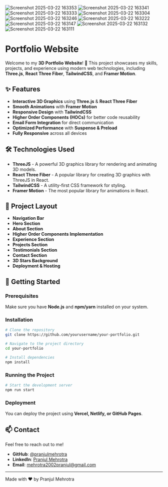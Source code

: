 ![Screenshot 2025-03-22 163353](https://github.com/user-attachments/assets/7c9c4ed0-aa4f-405e-9ef5-386941219c0f)
![Screenshot 2025-03-22 163341](https://github.com/user-attachments/assets/1b914de4-9ac9-4031-bbbc-4c3e724f3f65)
![Screenshot 2025-03-22 163333](https://github.com/user-attachments/assets/a5cd932d-eb1c-4a71-9f40-0f370f184617)
![Screenshot 2025-03-22 163304](https://github.com/user-attachments/assets/afd6cf6c-3425-43c1-8234-0668b425383d)
![Screenshot 2025-03-22 163246](https://github.com/user-attachments/assets/ba058060-9044-4757-813f-21bd59a51829)
![Screenshot 2025-03-22 163222](https://github.com/user-attachments/assets/3e9e7d98-d159-4ae5-9f34-8a3a69cebe41)
![Screenshot 2025-03-22 163147](https://github.com/user-attachments/assets/34653f88-fc85-4a4d-955b-61e6a93789ad)
![Screenshot 2025-03-22 163132](https://github.com/user-attachments/assets/4fcb3fe0-6676-4e84-aec5-ea180487b647)
![Screenshot 2025-03-22 163111](https://github.com/user-attachments/assets/1b7d6cb5-9776-40b9-9304-d2e1f4604d6c)



# Portfolio Website

Welcome to my **3D Portfolio Website**! 🚀 This project showcases my skills, projects, and experience using modern web technologies, including **Three.js**, **React Three Fiber**, **TailwindCSS**, and **Framer Motion**.

## ✨ Features
- **Interactive 3D Graphics** using **Three.js** & **React Three Fiber**
- **Smooth Animations** with **Framer Motion**
- **Responsive Design** with **TailwindCSS**
- **Higher Order Components (HOCs)** for better code reusability
- **Email Form Integration** for direct communication
- **Optimized Performance** with **Suspense & Preload**
- **Fully Responsive** across all devices

## 🛠 Technologies Used
- **ThreeJS** - A powerful 3D graphics library for rendering and animating 3D models.
- **React Three Fiber** - A popular library for creating 3D graphics with ThreeJS in React.
- **TailwindCSS** - A utility-first CSS framework for styling.
- **Framer Motion** - The most popular library for animations in React.

## 📌 Project Layout
- **Navigation Bar**
- **Hero Section**
- **About Section**
- **Higher Order Components Implementation**
- **Experience Section**
- **Projects Section**
- **Testimonials Section**
- **Contact Section**
- **3D Stars Background**
- **Deployment & Hosting**

## 🚀 Getting Started

### Prerequisites
Make sure you have **Node.js** and **npm/yarn** installed on your system.

### Installation
```sh
# Clone the repository
git clone https://github.com/yourusername/your-portfolio.git

# Navigate to the project directory
cd your-portfolio

# Install dependencies
npm install
```

### Running the Project
```sh
# Start the development server
npm run start 
```

### Deployment
You can deploy the project using **Vercel, Netlify, or GitHub Pages**.

## 📫 Contact
Feel free to reach out to me!
- **GitHub**: [@pranjulmehrotra](https://github.com/pranjulmehrotra)
- **LinkedIn**: [Pranjul Mehrotra](https://www.linkedin.com/in/pranjul-mehrotra-2731181a0/)
- **Email**: [mehrotra2002pranjul@gmail.com](mailto:mehrotra2002pranjul@gmail.com)

---
Made with ❤️ by Pranjul Mehrotra

